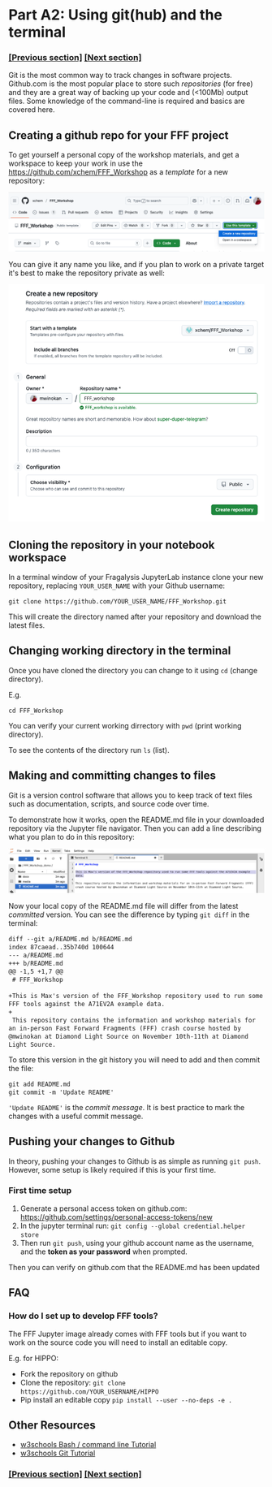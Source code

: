 
# Part A2: Using git(hub) and the terminal

### [[Previous section]](A1_NOTEBOOKS.md) [[Next section]](A3_SETUP_HIPPO.md)

Git is the most common way to track changes in software projects. Github.com is the most popular place to store such *repositories* (for free) and they are a great way of backing up your code and (<100Mb) output files. Some knowledge of the command-line is required and basics are covered here.

## Creating a github repo for your FFF project

To get yourself a personal copy of the workshop materials, and get a workspace to keep your work in use the https://github.com/xchem/FFF_Workshop as a *template* for a new repository:

<picture>
 <img alt="New repo from template" src="../media/fff_workshop_template.png">
</picture>

You can give it any name you like, and if you plan to work on a private target it's best to make the repository private as well:

<picture>
 <img alt="New repo from template" src="../media/new_repo.png">
</picture>

## Cloning the repository in your notebook workspace

In a terminal window of your Fragalysis JupyterLab instance clone your new repository, replacing `YOUR_USER_NAME` with your Github username:

```
git clone https://github.com/YOUR_USER_NAME/FFF_Workshop.git
```

This will create the directory named after your repository and download the latest files.

## Changing working directory in the terminal

Once you have cloned the directory you can change to it using `cd` (change directory).

E.g.

```
cd FFF_Workshop
```

You can verify your current working dirrectory with `pwd` (print working directory).

To see the contents of the directory run `ls` (list).

## Making and committing changes to files

Git is a version control software that allows you to keep track of text files such as documentation, scripts, and source code over time.

To demonstrate how it works, open the README.md file in your downloaded repository via the Jupyter file navigator. Then you can add a line describing what you plan to do in this repository:

<picture>
 <img alt="Modify README" src="../media/modify_readme.png">
</picture>

Now your local copy of the README.md file will differ from the latest *committed* version. You can see the difference by typing `git diff` in the terminal:

```
diff --git a/README.md b/README.md
index 87caead..35b740d 100644
--- a/README.md
+++ b/README.md
@@ -1,5 +1,7 @@
 # FFF_Workshop
 
+This is Max's version of the FFF_Workshop repository used to run some FFF tools against the A71EV2A example data.
+
 This repository contains the information and workshop materials for an in-person Fast Forward Fragments (FFF) crash course hosted by @mwinokan at Diamond Light Source on November 10th-11th at Diamond Light Source.
```

To store this version in the git history you will need to add and then commit the file:

```
git add README.md
git commit -m 'Update README'
```

`'Update README'` is the *commit message*. It is best practice to mark the changes with a useful commit message.

## Pushing your changes to Github

In theory, pushing your changes to Github is as simple as running `git push`. However, some setup is likely required if this is your first time.

### First time setup

1. Generate a personal access token on github.com: https://github.com/settings/personal-access-tokens/new
2. In the jupyter terminal run: `git config --global credential.helper store`
3. Then run `git push`, using your github account name as the username, and the **token as your password** when prompted.

Then you can verify on github.com that the README.md has been updated

## FAQ

### How do I set up to develop FFF tools?

The FFF Jupyter image already comes with FFF tools but if you want to work on the source code you will need to install an editable copy.

E.g. for HIPPO:

- Fork the repository on github
- Clone the repository: `git clone https://github.com/YOUR_USERNAME/HIPPO`
- Pip install an editable copy `pip install --user --no-deps -e .`

## Other Resources

- [w3schools Bash / command line Tutorial](https://www.w3schools.com/bash/index.php)
- [w3schools Git Tutorial](https://www.w3schools.com/git/git_getstarted.asp)

### [[Previous section]](A1_NOTEBOOKS.md) [[Next section]](A3_SETUP_HIPPO.md)
